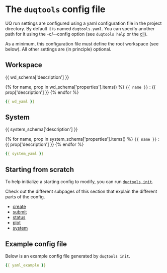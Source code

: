 # The `duqtools` config file

UQ run settings are configured using a yaml configuration file in the project directory. By default it is named `duqtools.yaml`. You can specify another path for it using the -c/--config option (see `duqtools help` or the [cli](/command-line-interface/)).

As a minimum, this configuration file must define the root workspace (see below). All other settings are (in principle) optional.


## Workspace

{{ wd_schema['description'] }}

{% for name, prop in wd_schema['properties'].items() %}
`{{ name }}`
: {{ prop['description'] }}
{% endfor %}

```yaml title="duqtools.yaml"
{{ wd_yaml }}
```


## System

{{ system_schema['description'] }}

{% for name, prop in system_schema['properties'].items() %}
`{{ name }}`
: {{ prop['description'] }}
{% endfor %}

```yaml title="duqtools.yaml"
{{ system_yaml }}
```



## Starting from scratch

To help initialize a starting config to modify, you can run [`duqtools init`](/command-line-interface/#init).

Check out the different subpages of this section that explain the different parts of the config.

- [create](/config/create)
- [submit](/config/submit)
- [status](/config/status)
- [plot](/config/plot)
- [system](/config/system)

## Example config file

Below is an example config file generated by `duqtools init`.

```yaml title="duqtools.yaml"
{{ yaml_example }}
```
